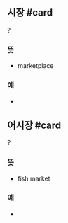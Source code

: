 ## 시장 #card
?
### 뜻
- marketplace
### 예
-
<!--SR:!2025-04-19,82,248-->

## 어시장 #card
?
### 뜻
- fish market
### 예
-
<!--SR:!2025-03-12,56,230-->
